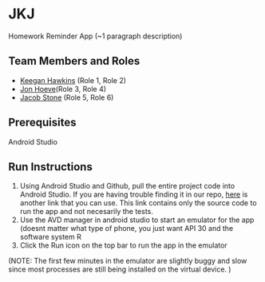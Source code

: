 # JKJ

Homework Reminder App (~1 paragraph description)

## Team Members and Roles

* [Keegan Hawkins](https://github.com/Khawk2000/CIS350-HW2-Hawkins.git) (Role 1, Role 2)
* [Jon Hoeve](https://github.com/hoevejo/CIS350-HW2-Hoeve)(Role 3, Role 4)
* [Jacob Stone](https://github.com/stoneyboi/CIS350-HW2-Stone.git) (Role 5, Role 6)

## Prerequisites
Android Studio 
## Run Instructions
1. Using Android  Studio and Github, pull the entire project code into Android Studio. If you are having trouble finding it in our repo, [here](https://github.com/stoneyboi/Homework_Reminder) is another link that you can use. This link contains only the source code to run the app and not necesarily the tests. 
2. Use the AVD manager in android studio to start an emulator for the app (doesnt matter what type of phone, you just want API 30 and the software system R
3. Click the Run icon on the top bar to run the app in the emulator 

(NOTE: The first few minutes in the emulator are slightly buggy and slow since most processes are still being installed on the virtual device. )

